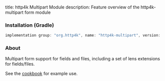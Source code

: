 title: http4k Multipart Module
description: Feature overview of the http4k-multipart form module

### Installation (Gradle)

```groovy
implementation group: "org.http4k", name: "http4k-multipart", version: "4.4.0.1"
```

### About

Multipart form support for fields and files, including a set of lens extensions for fields/files.

See the [cookbook](/cookbook/multipart_forms/) for example use.
